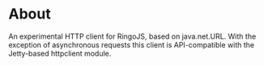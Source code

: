 About
=====

An experimental HTTP client for RingoJS, based on java.net.URL. With the exception of asynchronous requests this client is API-compatible with the Jetty-based httpclient module.